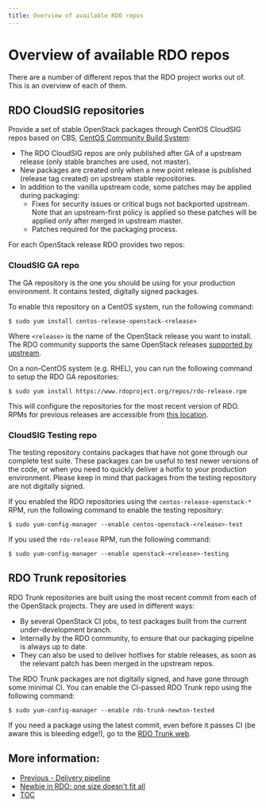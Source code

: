 ```yaml
---
title: Overview of available RDO repos
---
```


# Overview of available RDO repos

There are a number of different repos that the RDO project works out of.
This is an overview of each of them.

## RDO CloudSIG repositories

Provide a set of stable OpenStack packages through CentOS CloudSIG repos based on CBS, [CentOS Community Build System](https://wiki.centos.org/HowTos/CommunityBuildSystem):

- The RDO CloudSIG repos are only published after GA of a upstream release (only stable branches are used, not master).
- New packages are created only when a new point release is published (release tag created) on upstream stable repositories.
- In addition to the vanilla upstream code, some patches may be applied during packaging:
  - Fixes for security issues or critical bugs not backported upstream. Note that an upstream-first policy is applied so these patches will be applied only after merged in upstream master.
  - Patches required for the packaging process.

For each OpenStack release RDO provides two repos:

### CloudSIG GA repo

The GA repository is the one you should be using for your production environment. It contains tested, digitally signed packages.

To enable this repository on a CentOS system, run the following command:

    $ sudo yum install centos-release-openstack-<release>

Where ``<release>`` is the name of the OpenStack release you want to install. The RDO community supports the same OpenStack releases [supported by upstream](https://releases.openstack.org/).

On a non-CentOS system (e.g. RHEL), you can run the following command to setup the RDO GA repositories:

    $ sudo yum install https://www.rdoproject.org/repos/rdo-release.rpm

This will configure the repositories for the most recent version of RDO. RPMs for previous releases are accessible from [this location](https://repos.fedorapeople.org/repos/openstack/).

### CloudSIG Testing repo

The testing repository contains packages that have not gone through our complete test suite. These packages can be useful to test newer versions of the code, or when you need to quickly deliver a hotfix to your production environment. Please keep in mind that packages from the testing repository are not digitally signed.

If you enabled the RDO repositories using the ``centos-release-openstack-*`` RPM, run the following command to enable the testing repository:

    $ sudo yum-config-manager --enable centos-openstack-<release>-test

If you used the ``rdo-release`` RPM, run the following command:

    $ sudo yum-config-manager --enable openstack-<release>-testing

## RDO Trunk repositories

RDO Trunk repositories are built using the most recent commit from each of the OpenStack projects. They are used in different ways:

- By several OpenStack CI jobs, to test packages built from the current under-development branch.
- Internally by the RDO community, to ensure that our packaging pipeline is always up to date.
- They can also be used to deliver hotfixes for stable releases, as soon as the relevant patch has been merged in the upstream repos.

The RDO Trunk packages are not digitally signed, and have gone through some minimal CI. You can enable the CI-passed RDO Trunk repo using the following command:

    $ sudo yum-config-manager --enable rdo-trunk-newton-tested

If you need a package using the latest commit, even before it passes CI (be aware this is bleeding edge!), go to the [RDO Trunk web](https://trunk.rdoproject.org/).

## More information:

* [Previous - Delivery pipeline](/what/pipeline)
* [Newbie in RDO: one size doesn't fit all](/blog/2016/05/new-in-rdo-repos-one-size-doesn-t-fit-all/)
* [TOC](/what)
